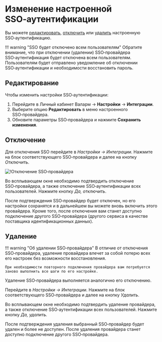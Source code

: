 [img-disable-sso-provider]:     ../../../images/admin-guides/configuration-guides/sso/disable-sso-provider.png

[doc-setup-sso-gsuite]:     gsuite/overview.md
[doc-setup-sso-okta]:       okta/overview.md

[anchor-edit]:      #редактирование
[anchor-disable]:   #отключение
[anchor-remove]:    #удаление


# Изменение настроенной SSO‑аутентификации

Вы можете [редактировать][anchor-edit], [отключить][anchor-disable] или [удалить][anchor-remove] настроенную SSO‑аутентификацию.

!!! warning "SSO будет отключено всем пользователям"
    Обратите внимание, что при отключении (удалении) SSO‑провайдера SSO‑аутентификация будет отключена всем пользователям. Пользователям будет отправлено уведомление об отключении SSO‑аутентификации и необходимости восстановить пароль.

## Редактирование

Чтобы изменить настройки SSO‑аутентификации:

1. Перейдите в Личный кабинет Валарм → **Настройки** → **Интеграции**.
2. Выберите опцию **Редактировать** в меню настроенного SSO‑провайдера.
3. Обновите параметры SSO‑провайдера и нажмите **Сохранить изменения**.

##  Отключение

Для отключения SSO перейдите в *Настройки → Интеграции*. Нажмите на блок соответствующего SSO‑провайдера и далее на кнопку *Отключить*.

![!Отключение SSO‑провайдера][img-disable-sso-provider]

Во всплывающем окне необходимо подтвердить отключение SSO‑провайдера, а также отключение SSO‑аутентификации всех пользователей. 
Нажмите кнопку *Да, отключить*.

После подтверждения SSO‑провайдер  будет отключен, но его настройки сохранятся и в дальнейшем вы можете вновь включить этого провайдера. Кроме того, после отключения вам станет доступно подключение другого SSO‑провайдера (другого сервиса в качестве поставщика идентификационных данных). 


##  Удаление

!!! warning "Об удалении SSO‑провайдера"
    В отличие от отключения SSO‑провайдера, удаление провайдера влечет за собой потерю всех его настроек без возможности восстановления.
    
    При необходимости повторного подключения провайдера вам потребуется заново выполнить все шаги по его настройке.

Удаление SSO‑провайдера выполняется аналогично его отключению.

Перейдите в *Настройки → Интеграции*. Нажмите на блок соответствующего SSO‑провайдера и далее на кнопку *Удалить*.

Во всплывающем окне необходимо подтвердить удаление провайдера, а также отключение SSO‑аутентификации всех пользователей. 
Нажмите кнопку *Да, удалить.*

После подтверждения удаления выбранный SSO‑провайдер будет удален и более не доступен. После удаления провайдера станет доступно подключение другого SSO‑провайдера.
